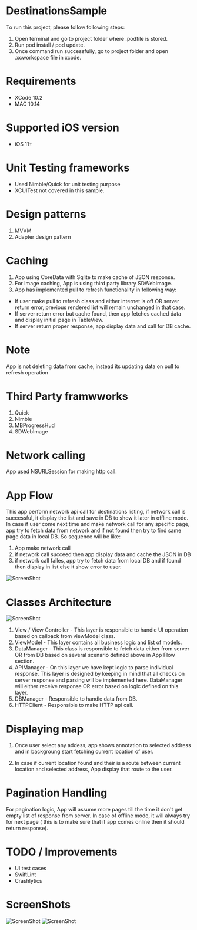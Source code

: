 # DestinationsSample

To run this project, please follow following steps:

1. Open terminal and go to project folder where .podfile is stored.
2. Run pod install / pod update.
3. Once command run successfully, go to project folder and open .xcworkspace file in xcode.

# Requirements

- XCode 10.2
- MAC 10.14

# Supported iOS version

- iOS 11+

# Unit Testing frameworks

- Used Nimble/Quick for unit testing purpose
- XCUITest not covered in this sample.

# Design patterns

1. MVVM
2. Adapter design pattern

# Caching

1. App using CoreData with Sqlite to make cache of JSON response.
2. For Image caching, App is using third party library SDWebImage.
3. App has implemented pull to refresh functionality in following way:
  - If user make pull to refresh class and either internet is off OR server return error, previous rendered list will remain unchanged in that case.
  - If server return error but cache found, then app fetches cached data and display initial page in TableView.
  - If server return proper response, app display data and call for DB cache.

  # Note
  App is not deleting data from cache, instead its updating data on pull to refresh operation  

# Third Party framwworks

1. Quick
2. Nimble
3. MBProgressHud
4. SDWebImage

# Network calling

App used NSURLSession for making http call.

# App Flow

This app perform network api call for destinations listing, if network call is successful, it display the list and save in DB to show it later in offline mode. In case if user come next time and make network call for any specific page, app try to fetch data from network and if not found then try to find same page data in local DB. So sequence will be like:

1. App make network call
2. if network call succeed then app display data and cache the JSON in DB
3. if network call failes, app try to fetch data from local DB and if found then display in list else it show error to user.

![ScreenShot](https://github.com/mohit5189/DestinationsSample/blob/master/ScreenShots/flow.png)

# Classes Architecture 

![ScreenShot](https://github.com/mohit5189/DestinationsSample/blob/master/ScreenShots/Architecture.png)

1. View / View Controller - This layer is responsible to handle UI operation based on callback from viewModel class.
2. ViewModel - This layer contains all business logic and list of models.
3. DataManager - This class is responsible to fetch data either from server OR from DB based on several scenario defined above in App Flow section.
4. APIManager - On this layer we have kept logic to parse individual response. This layer is designed by keeping in mind that all checks on server response and parsing will be implemented here. DataManager will either receive response OR error based on logic defined on this layer.
5. DBManager - Responsible to handle data from DB.
6. HTTPClient - Responsible to make HTTP api call.


# Displaying map

1. Once user select any addess, app shows annotation to selected address and in backgroung start fetching current location of user. 

2. In case if current location found and their is a route between current location and selected address, App display that route to the user.

# Pagination Handling

For pagination logic, App will assume more pages till the time it don't get empty list of response from server. In case of offline mode, it will always try for next page ( this is to make sure that if app comes online then it should return response).

# TODO / Improvements

-  UI test cases
-  SwiftLint
-  Crashlytics

# ScreenShots

![ScreenShot](https://github.com/mohit5189/DestinationsSample/blob/master/ScreenShots/destinationList.png)
![ScreenShot](https://github.com/mohit5189/DestinationsSample/blob/master/ScreenShots/map.png)

